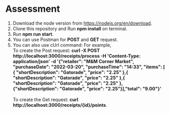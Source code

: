 # Assessment

1. Download the node version from https://nodejs.org/en/download.
2. Clone this repository and Run <b>npm install</b> on terminal.
3. Run <b> npm run start</b>.
4. You can use Postman for <b>POST</b> and <b>GET</b> request.
5. You can also use cUrl command: For example,<br> 
To create the Post request: <b>curl -X POST http://localhost:3000/receipts/process  -H 'Content-Type: application/json' -d '{"retailer": "M&M Corner Market", "purchaseDate": "2022-03-20", "purchaseTime": "14:33", "items": [ { "shortDescription": "Gatorade", "price": "2.25" },{ "shortDescription": "Gatorade", "price": "2.25" },{ "shortDescription": "Gatorade", "price": "2.25" },{"shortDescription": "Gatorade", "price": "2.25"}],"total": "9.00"}'</b>
<br><br>To create the Get request: <b>curl http://localhost:3000/receipts/{id}/points</b>.
